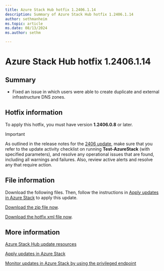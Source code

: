 ```yaml
---
title: Azure Stack Hub hotfix 1.2406.1.14
description: Summary of Azure Stack Hub hotfix 1.2406.1.14
author: sethmanheim
ms.topic: article
ms.date: 08/13/2024
ms.author: sethm

---
```


# Azure Stack Hub hotfix 1.2406.1.14

## Summary

- Fixed an issue in which users were able to create duplicate and external infrastructure DNS zones.

<!-- ## Fixes rolled up from previous hotfix releases -->

## Hotfix information

To apply this hotfix, you must have version **1.2406.0.8** or later.

> [!IMPORTANT]
> As outlined in the release notes for the [2406 update](release-notes.md?view=azs-2406&preserve-view=true), make sure that you refer to the update activity checklist on running **Test-AzureStack** (with specified parameters), and resolve any operational issues that are found, including all warnings and failures. Also, review active alerts and resolve any that require action.

## File information

Download the following files. Then, follow the instructions in [Apply updates in Azure Stack](azure-stack-apply-updates.md) to apply this update.

[Download the zip file now](https://azurestackhub.azureedge.net/PR/download/MAS_ProdHotfix_1.2406.1.14/HotFix/AzS_Update_1.2406.1.14.zip).

[Download the hotfix xml file now](https://azurestackhub.azureedge.net/PR/download/MAS_ProdHotfix_1.2406.1.14/HotFix/metadata.xml).

## More information

[Azure Stack Hub update resources](azure-stack-updates.md)

[Apply updates in Azure Stack](azure-stack-apply-updates.md)

[Monitor updates in Azure Stack by using the privileged endpoint](azure-stack-monitor-update.md)

